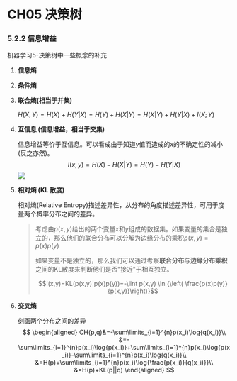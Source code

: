 # CH05 决策树

### 5.2.2 信息增益

机器学习5-决策树中一些概念的补充

1. **信息熵**

1. **条件熵**

1. **联合熵(相当于并集)**

   $H(X, Y) = H(X) + H(Y|X) = H(Y)+H(X|Y) = H(X|Y)+H(Y|X)+I(X;Y)$

1. **互信息 (信息增益，相当于交集)**

   信息增益等价于互信息。可以看成由于知道$y$值而造成的$x$的不确定性的减小(反之亦然)。
   $$
   I(x,y)=H(X)-H(X|Y)=H(Y)-H(Y|X)
   $$
   ![](pics/5.1.png)
   
1. **相对熵 (KL 散度)** 

   相对熵(Relative Entropy)描述差异性，从分布的角度描述差异性，可用于度量两个概率分布之间的差异。

   > 考虑由$p(x,y)$给出的两个变量$x$和$y$组成的数据集。如果变量的集合是独立的，那么他们的联合分布可以分解为边缘分布的乘积$p(x,y)=p(x)p(y)$
   >
   > 如果变量不是独立的，那么我们可以通过考察**联合分布**与**边缘分布乘积**之间的KL散度来判断他们是否"接近"于相互独立。
   >
   > $$I(x,y)=KL(p(x,y)|p(x)p(y))=-\iint p(x,y) \ln {\left( \frac{p(x)p(y)}{p(x,y)}\right)}$$
   >
   
   

1. **交叉熵**

   刻画两个分布之间的差异
   $$
   \begin{aligned}
   CH(p,q)&=-\sum\limits_{i=1}^{n}p(x_i)\log{q(x_i)}\\
   &=-\sum\limits_{i=1}^{n}p(x_i)\log{p(x_i)}+\sum\limits_{i=1}^{n}p(x_i)\log{p(x_i)}-\sum\limits_{i=1}^{n}p(x_i)\log{q(x_i)}\\
   &=H(p)+\sum\limits_{i=1}^{n}p(x_i)\log{\frac{p(x_i)}{q(x_i)}}\\
   &=H(p)+KL(p||q)
   \end{aligned}
   $$

   





